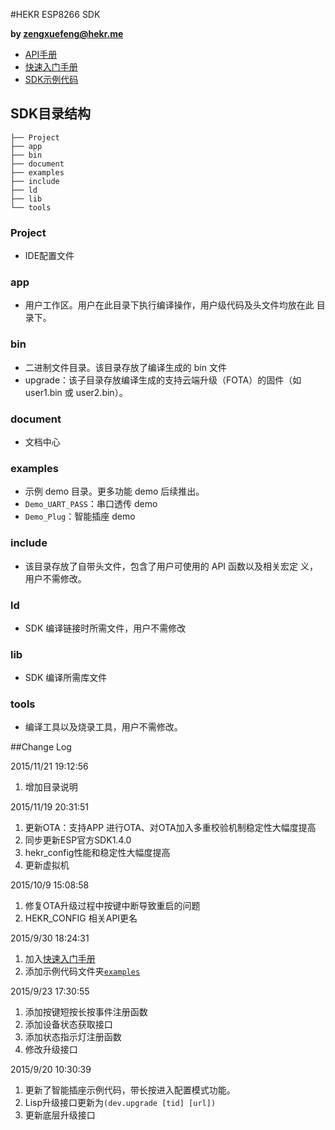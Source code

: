 #HEKR ESP8266 SDK

**by [zengxuefeng@hekr.me](mailto:zengxuefeng@hekr.me "zengxuefeng@hekr.me")** 

-  [API手册](https://github.com/HEKR-Cloud/HEKR-ESP8266-SDK/raw/master/document/ESP8266_SDK_API.pdf)
-  [快速入门手册](https://github.com/HEKR-Cloud/HEKR-ESP8266-SDK/raw/master/document/ESP8266%E5%BF%AB%E9%80%9F%E5%85%A5%E9%97%A8%E6%89%8B%E5%86%8C.pdf)
- [SDK示例代码](https://github.com/HEKR-Cloud/HEKR-ESP8266-SDK/blob/master/examples)

## SDK目录结构

	├── Project
	├── app
	├── bin
	├── document
	├── examples
	├── include
	├── ld
	├── lib
	└── tools

### Project

- IDE配置文件

### app

- 用户工作区。用户在此目录下执行编译操作，用户级代码及头文件均放在此 目录下。

### bin

- 二进制文件目录。该目录存放了编译生成的 bin 文件
- upgrade：该子目录存放编译生成的支持云端升级（FOTA）的固件（如 user1.bin 或 user2.bin）。

### document

- 文档中心

### examples

- 示例 demo 目录。更多功能 demo 后续推出。 
- `Demo_UART_PASS`：串口透传 demo
- `Demo_Plug`：智能插座 demo

### include

- 该目录存放了自带头文件，包含了用户可使用的 API 函数以及相关宏定 义，用户不需修改。

### ld

- SDK 编译链接时所需文件，用户不需修改 

### lib

- SDK 编译所需库文件

### tools

- 编译工具以及烧录工具，用户不需修改。


##Change Log

2015/11/21 19:12:56 

1. 增加目录说明

2015/11/19 20:31:51 

1. 更新OTA：支持APP 进行OTA、对OTA加入多重校验机制稳定性大幅度提高
2. 同步更新ESP官方SDK1.4.0
3. hekr_config性能和稳定性大幅度提高
4. 更新虚拟机

2015/10/9 15:08:58 

1. 修复OTA升级过程中按键中断导致重启的问题
2. HEKR_CONFIG 相关API更名

2015/9/30 18:24:31 

1. 加入[快速入门手册](https://github.com/HEKR-Cloud/HEKR-ESP8266-SDK/blob/master/document/ESP8266%E5%BF%AB%E9%80%9F%E5%85%A5%E9%97%A8%E6%89%8B%E5%86%8C.pdf) 
2. 添加示例代码文件夹[`examples`](https://github.com/HEKR-Cloud/HEKR-ESP8266-SDK/tree/master/examples)

2015/9/23 17:30:55 

1. 添加按键短按长按事件注册函数
2. 添加设备状态获取接口
3. 添加状态指示灯注册函数
4. 修改升级接口

2015/9/20 10:30:39 

1. 更新了智能插座示例代码，带长按进入配置模式功能。
2. Lisp升级接口更新为`(dev.upgrade [tid] [url])`
3. 更新底层升级接口